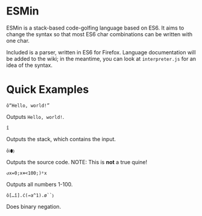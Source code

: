 # ESMin
ESMin is a stack-based code-golfing language based on ES6. It aims to change the syntax so that most ES6 char combinations can be written with one char.

Included is a parser, written in ES6 for Firefox. Language documentation will be added to the wiki; in the meantime, you can look at `interpreter.js` for an idea of the syntax.
# Quick Examples
```
ô“Hello, world!”
```
Outputs `Hello, world!`.

```
î
```
Outputs the stack, which contains the input.

```
ôℹ⬮⦆
```
Outputs the source code. NOTE: This is **not** a true quine!

```
↺x=0;x⧺<100;)ᵖx
```
Outputs all numbers 1-100.
```
ô[…î].ć(⇏a^1).ø``⦆
```
Does binary negation.